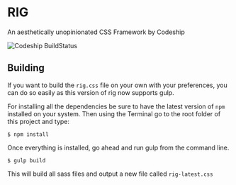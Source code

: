 RIG
===
An aesthetically unopinionated CSS Framework by Codeship

![Codeship BuildStatus](https://codeship.com/projects/a62fd230-b042-0132-a853-0e5ba92aabbb/status?branch=master)

## Building

If you want to build the `rig.css` file on your own with your preferences, you can do so easily as this version of rig now supports gulp.

For installing all the dependencies be sure to have the latest version of `npm` installed on your system. Then using the Terminal go to the root folder of this project and type:

```
$ npm install
```

Once everything is installed, go ahead and run gulp from the command line.

```
$ gulp build
```

This will build all sass files and output a new file called `rig-latest.css`
